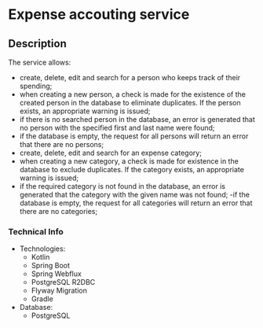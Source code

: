 # Expense accouting service

## Description

The service allows:
- create, delete, edit and search for a person who keeps track of their spending;
- when creating a new person, a check is made for the existence of the created person in the database to eliminate duplicates. If the person exists, an appropriate warning is issued;
- if there is no searched person in the database, an error is generated that no person with the specified first and last name were found;
- if the database is empty, the request for all persons will return an error that there are no persons;
- create, delete, edit and search for an expense category;
- when creating a new category, a check is made for existence in the database to exclude duplicates. If the category exists, an appropriate warning is issued;
- if the required category is not found in the database, an error is generated that the category with the given name was not found;
  -if the database is empty, the request for all categories will return an error that there are no categories;

### Technical Info

* Technologies:
    * Kotlin
    * Spring Boot
    * Spring Webflux
    * PostgreSQL R2DBC
    * Flyway Migration
    * Gradle
* Database:
    * PostgreSQL

